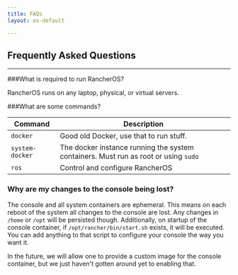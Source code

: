 ```yaml
---
title: FAQs
layout: os-default

---
```


## Frequently Asked Questions
---

###What is required to run RancherOS?

RancherOS runs on any laptop, physical, or virtual servers.

###What are some commands?

Command | Description
--------|------------
`docker`| Good old Docker, use that to run stuff.
`system-docker` | The docker instance running the system containers.  Must run as root or using `sudo`
`ros` | Control and configure RancherOS


### Why are my changes to the console being lost?

The console and all system containers are ephemeral.  This means on each reboot of the system all changes to the console are lost.  Any changes in `/home` or `/opt` will be persisted though.  Additionally, on startup of the console container, if `/opt/rancher/bin/start.sh` exists, it will be executed.  You can add anything to that script to configure your console the way you want it.

In the future, we will allow one to provide a custom image for the console container, but we just haven't gotten around yet to enabling that.
